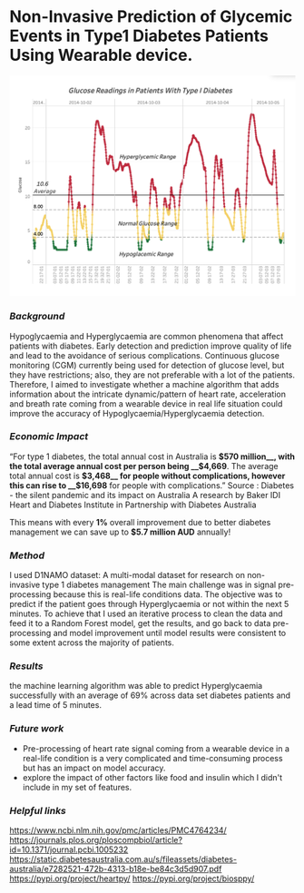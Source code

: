 # Non-Invasive Prediction of Glycemic Events in Type1 Diabetes Patients Using Wearable device.
![glucose](https://github.com/Sherif-Beshady/Non-Invasive-Prediction-of-Glycemic-Events-in-Type1-Diabetes-Patients-Using-Wearable-device./blob/master/Capstone_June19/Screen%20Shot%202019-06-11%20at%2011.42.22%20am.png)

### *Background*
Hypoglycaemia and Hyperglycaemia are common phenomena that affect patients with diabetes. Early detection and prediction improve quality of life and lead to the avoidance of serious complications. 
Continuous glucose monitoring (CGM) currently being used for detection of glucose level, but they have restrictions; also, they are not preferable with a lot of the patients. Therefore, I aimed to investigate whether a machine algorithm that adds information about the intricate dynamic/pattern of heart rate, acceleration and breath rate coming from a wearable device in real life situation could improve the accuracy of Hypoglycaemia/Hyperglycaemia detection.

### *Economic Impact*
“For type 1 diabetes, the total annual cost in Australia is __$570 million__, with the total average annual cost per person being __$4,669__. 
The average total annual cost is __$3,468__ for people without complications, however this can rise to __$16,698__ for people with complications.” 
Source : Diabetes - the silent pandemic and its impact on Australia
A research by Baker IDI Heart and Diabetes Institute in Partnership with Diabetes Australia 

This means with every __1%__ overall improvement due to better diabetes management we can save up to  __$5.7 million AUD__ annually!

### *Method*
I used D1NAMO dataset: A multi-modal dataset for research on non- invasive type 1 diabetes management
The main challenge was in signal pre-processing because this is real-life conditions data.
The objective was to predict if the patient goes through Hyperglycaemia or not within the next 5 minutes. To achieve that I used an iterative process to clean the data and feed it to a Random Forest model, get the results, and go back to data pre-processing and model improvement until model results were consistent to some extent across the majority of patients.

### *Results*
 the machine learning algorithm was able to predict Hyperglycaemia successfully with an average of 69% across data set diabetes patients and a lead time of 5 minutes.

### *Future work*
-	Pre-processing of heart rate signal coming from a wearable device in a real-life condition is a very complicated and time-consuming process but has an impact on model accuracy.
-	explore the impact of other factors like food and insulin which I didn't include in my set of features.

### *Helpful links*
https://www.ncbi.nlm.nih.gov/pmc/articles/PMC4764234/ 
https://journals.plos.org/ploscompbiol/article?id=10.1371/journal.pcbi.1005232
https://static.diabetesaustralia.com.au/s/fileassets/diabetes-australia/e7282521-472b-4313-b18e-be84c3d5d907.pdf
https://pypi.org/project/heartpy/
https://pypi.org/project/biosppy/

